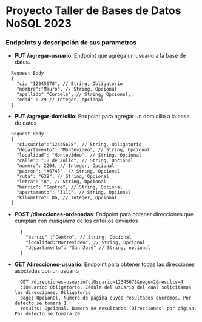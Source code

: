 # Proyecto Taller de Bases de Datos NoSQL 2023

### Endpoints y descripción de sus parametros

* **PUT /agregar-usuario**: Endpoint que agrega un usuario a la base de datos.
```
  Request Body
  {
    "ci: "12345678", // String, Obligatorio
    "nombre":"Mauro", // String, Opcional
    "apellido":"Curbelo", // String, Opcional,
    "edad" : 29 // Integer, opcional
  }
```
* **PUT /agregar-domicilio**: Endpoint para agregar un domicilio a la base de datos

```
  Request Body
  {
    "ciUsuario":"12345678", // String, Obligatorio
    "departamento": "Montevideo", // String, Opcional
    "localidad": "Montevideo", // String, Opcional
    "calle": "18 de Julio", // String, Opcional
    "numero": 2204, // Integer, Opcional
    "padron": "A6745", // String, Opcional
    "ruta": "63B", // String, Opcional
    "letra": "B", // String, Opcional
    "barrio": "Centro", // String, Opcional
    "apartamento": "311C", // String, Opcional
    "kilometro": 86, // Integer, Opcional
  }
```
* **POST /direcciones-ordenadas**: Endpoint para obtener direcciones que cumplan con _cualquiera_ de los criterios enviados
  ```
    {
      "barrio" :"Centro", // String, Opcional
      "localidad:"Montevideo", // String, Opcional
      "departamento": "San José" // String, opcional
    }
  ```

* **GET /direcciones-usuario**: Endpoint para obtener todas las direcciones asociadas con un usuario
  ```
    GET /direcciones-usuario?ciUsuario=12345678&page=2&results=4
    ciUsuario: Obligatorio. Cédula del usuario del cual solicitamos las direcciones. Obligatorio
    page: Opcional. Numero de página cuyos resultados queremos. Por defecto se tomará 1
    results: Opcional. Numero de resultados (Direcciones) por página. Por defecto se tomará 20
  ```
